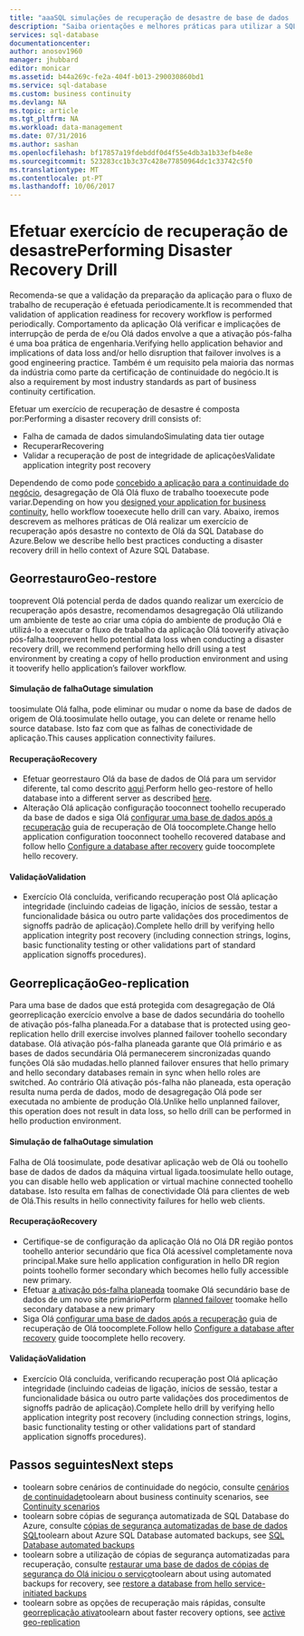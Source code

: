 ```yaml
---
title: "aaaSQL simulações de recuperação de desastre de base de dados | Microsoft Docs"
description: "Saiba orientações e melhores práticas para utilizar a SQL Database do Azure tooperform desastre recuperação aprofunda toohelp a mantê o missão aplicações de negócio crítico toofailures resiliente e falhas."
services: sql-database
documentationcenter: 
author: anosov1960
manager: jhubbard
editor: monicar
ms.assetid: b44a269c-fe2a-404f-b013-290030860bd1
ms.service: sql-database
ms.custom: business continuity
ms.devlang: NA
ms.topic: article
ms.tgt_pltfrm: NA
ms.workload: data-management
ms.date: 07/31/2016
ms.author: sashan
ms.openlocfilehash: bf17857a19fdebddf0d4f55e4db3a1b33efb4e8e
ms.sourcegitcommit: 523283cc1b3c37c428e77850964dc1c33742c5f0
ms.translationtype: MT
ms.contentlocale: pt-PT
ms.lasthandoff: 10/06/2017
---
```

# <a name="performing-disaster-recovery-drill"></a><span data-ttu-id="ff079-103">Efetuar exercício de recuperação de desastre</span><span class="sxs-lookup"><span data-stu-id="ff079-103">Performing Disaster Recovery Drill</span></span>
<span data-ttu-id="ff079-104">Recomenda-se que a validação da preparação da aplicação para o fluxo de trabalho de recuperação é efetuada periodicamente.</span><span class="sxs-lookup"><span data-stu-id="ff079-104">It is recommended that validation of application readiness for recovery workflow is performed periodically.</span></span> <span data-ttu-id="ff079-105">Comportamento da aplicação Olá verificar e implicações de interrupção de perda de e/ou Olá dados envolve a que a ativação pós-falha é uma boa prática de engenharia.</span><span class="sxs-lookup"><span data-stu-id="ff079-105">Verifying hello application behavior and implications of data loss and/or hello disruption that failover involves is a good engineering practice.</span></span> <span data-ttu-id="ff079-106">Também é um requisito pela maioria das normas da indústria como parte da certificação de continuidade do negócio.</span><span class="sxs-lookup"><span data-stu-id="ff079-106">It is also a requirement by most industry standards as part of business continuity certification.</span></span>

<span data-ttu-id="ff079-107">Efetuar um exercício de recuperação de desastre é composta por:</span><span class="sxs-lookup"><span data-stu-id="ff079-107">Performing a disaster recovery drill consists of:</span></span>

* <span data-ttu-id="ff079-108">Falha de camada de dados simulando</span><span class="sxs-lookup"><span data-stu-id="ff079-108">Simulating data tier outage</span></span>
* <span data-ttu-id="ff079-109">Recuperar</span><span class="sxs-lookup"><span data-stu-id="ff079-109">Recovering</span></span>
* <span data-ttu-id="ff079-110">Validar a recuperação de post de integridade de aplicações</span><span class="sxs-lookup"><span data-stu-id="ff079-110">Validate application integrity post recovery</span></span>

<span data-ttu-id="ff079-111">Dependendo de como pode [concebido a aplicação para a continuidade do negócio](sql-database-business-continuity.md), desagregação de Olá Olá fluxo de trabalho tooexecute pode variar.</span><span class="sxs-lookup"><span data-stu-id="ff079-111">Depending on how you [designed your application for business continuity](sql-database-business-continuity.md), hello workflow tooexecute hello drill can vary.</span></span> <span data-ttu-id="ff079-112">Abaixo, iremos descrevem as melhores práticas de Olá realizar um exercício de recuperação após desastre no contexto de Olá da SQL Database do Azure.</span><span class="sxs-lookup"><span data-stu-id="ff079-112">Below we describe hello best practices conducting a disaster recovery drill in hello context of Azure SQL Database.</span></span>

## <a name="geo-restore"></a><span data-ttu-id="ff079-113">Georrestauro</span><span class="sxs-lookup"><span data-stu-id="ff079-113">Geo-restore</span></span>
<span data-ttu-id="ff079-114">tooprevent Olá potencial perda de dados quando realizar um exercício de recuperação após desastre, recomendamos desagregação Olá utilizando um ambiente de teste ao criar uma cópia do ambiente de produção Olá e utilizá-lo a executar o fluxo de trabalho da aplicação Olá tooverify ativação pós-falha.</span><span class="sxs-lookup"><span data-stu-id="ff079-114">tooprevent hello potential data loss when conducting a disaster recovery drill, we recommend performing hello drill using a test environment by creating a copy of hello production environment and using it tooverify hello application’s failover workflow.</span></span>

#### <a name="outage-simulation"></a><span data-ttu-id="ff079-115">Simulação de falha</span><span class="sxs-lookup"><span data-stu-id="ff079-115">Outage simulation</span></span>
<span data-ttu-id="ff079-116">toosimulate Olá falha, pode eliminar ou mudar o nome da base de dados de origem de Olá.</span><span class="sxs-lookup"><span data-stu-id="ff079-116">toosimulate hello outage, you can delete or rename hello source database.</span></span> <span data-ttu-id="ff079-117">Isto faz com que as falhas de conectividade de aplicação.</span><span class="sxs-lookup"><span data-stu-id="ff079-117">This causes application connectivity failures.</span></span>

#### <a name="recovery"></a><span data-ttu-id="ff079-118">Recuperação</span><span class="sxs-lookup"><span data-stu-id="ff079-118">Recovery</span></span>
* <span data-ttu-id="ff079-119">Efetuar georrestauro Olá da base de dados de Olá para um servidor diferente, tal como descrito [aqui](sql-database-disaster-recovery.md).</span><span class="sxs-lookup"><span data-stu-id="ff079-119">Perform hello geo-restore of hello database into a different server as described [here](sql-database-disaster-recovery.md).</span></span>
* <span data-ttu-id="ff079-120">Alteração Olá aplicação configuração tooconnect toohello recuperado da base de dados e siga Olá [configurar uma base de dados após a recuperação](sql-database-disaster-recovery.md) guia de recuperação de Olá toocomplete.</span><span class="sxs-lookup"><span data-stu-id="ff079-120">Change hello application configuration tooconnect toohello recovered database and follow hello [Configure a database after recovery](sql-database-disaster-recovery.md) guide toocomplete hello recovery.</span></span>

#### <a name="validation"></a><span data-ttu-id="ff079-121">Validação</span><span class="sxs-lookup"><span data-stu-id="ff079-121">Validation</span></span>
* <span data-ttu-id="ff079-122">Exercício Olá concluída, verificando recuperação post Olá aplicação integridade (incluindo cadeias de ligação, inícios de sessão, testar a funcionalidade básica ou outro parte validações dos procedimentos de signoffs padrão de aplicação).</span><span class="sxs-lookup"><span data-stu-id="ff079-122">Complete hello drill by verifying hello application integrity post recovery (including connection strings, logins, basic functionality testing or other validations part of standard application signoffs procedures).</span></span>

## <a name="geo-replication"></a><span data-ttu-id="ff079-123">Georreplicação</span><span class="sxs-lookup"><span data-stu-id="ff079-123">Geo-replication</span></span>
<span data-ttu-id="ff079-124">Para uma base de dados que está protegida com desagregação de Olá georreplicação exercício envolve a base de dados secundária do toohello de ativação pós-falha planeada.</span><span class="sxs-lookup"><span data-stu-id="ff079-124">For a database that is protected using geo-replication hello drill exercise involves planned failover toohello secondary database.</span></span> <span data-ttu-id="ff079-125">Olá ativação pós-falha planeada garante que Olá primário e as bases de dados secundária Olá permanecerem sincronizadas quando funções Olá são mudadas.</span><span class="sxs-lookup"><span data-stu-id="ff079-125">hello planned failover ensures that hello primary and hello secondary databases remain in sync when hello roles are switched.</span></span> <span data-ttu-id="ff079-126">Ao contrário Olá ativação pós-falha não planeada, esta operação resulta numa perda de dados, modo de desagregação Olá pode ser executada no ambiente de produção Olá.</span><span class="sxs-lookup"><span data-stu-id="ff079-126">Unlike hello unplanned failover, this operation does not result in data loss, so hello drill can be performed in hello production environment.</span></span>

#### <a name="outage-simulation"></a><span data-ttu-id="ff079-127">Simulação de falha</span><span class="sxs-lookup"><span data-stu-id="ff079-127">Outage simulation</span></span>
<span data-ttu-id="ff079-128">Falha de Olá toosimulate, pode desativar aplicação web de Olá ou toohello base de dados de dados da máquina virtual ligada.</span><span class="sxs-lookup"><span data-stu-id="ff079-128">toosimulate hello outage, you can disable hello web application or virtual machine connected toohello database.</span></span> <span data-ttu-id="ff079-129">Isto resulta em falhas de conectividade Olá para clientes de web de Olá.</span><span class="sxs-lookup"><span data-stu-id="ff079-129">This results in hello connectivity failures for hello web clients.</span></span>

#### <a name="recovery"></a><span data-ttu-id="ff079-130">Recuperação</span><span class="sxs-lookup"><span data-stu-id="ff079-130">Recovery</span></span>
* <span data-ttu-id="ff079-131">Certifique-se de configuração da aplicação Olá no Olá DR região pontos toohello anterior secundário que fica Olá acessível completamente nova principal.</span><span class="sxs-lookup"><span data-stu-id="ff079-131">Make sure hello application configuration in hello DR region points toohello former secondary which becomes hello fully accessible new primary.</span></span>
* <span data-ttu-id="ff079-132">Efetuar [a ativação pós-falha planeada](scripts/sql-database-setup-geodr-and-failover-database-powershell.md) toomake Olá secundário base de dados de um novo site primário</span><span class="sxs-lookup"><span data-stu-id="ff079-132">Perform [planned failover](scripts/sql-database-setup-geodr-and-failover-database-powershell.md) toomake hello secondary database a new primary</span></span>
* <span data-ttu-id="ff079-133">Siga Olá [configurar uma base de dados após a recuperação](sql-database-disaster-recovery.md) guia de recuperação de Olá toocomplete.</span><span class="sxs-lookup"><span data-stu-id="ff079-133">Follow hello [Configure a database after recovery](sql-database-disaster-recovery.md) guide toocomplete hello recovery.</span></span>

#### <a name="validation"></a><span data-ttu-id="ff079-134">Validação</span><span class="sxs-lookup"><span data-stu-id="ff079-134">Validation</span></span>
* <span data-ttu-id="ff079-135">Exercício Olá concluída, verificando recuperação post Olá aplicação integridade (incluindo cadeias de ligação, inícios de sessão, testar a funcionalidade básica ou outro parte validações dos procedimentos de signoffs padrão de aplicação).</span><span class="sxs-lookup"><span data-stu-id="ff079-135">Complete hello drill by verifying hello application integrity post recovery (including connection strings, logins, basic functionality testing or other validations part of standard application signoffs procedures).</span></span>

## <a name="next-steps"></a><span data-ttu-id="ff079-136">Passos seguintes</span><span class="sxs-lookup"><span data-stu-id="ff079-136">Next steps</span></span>
* <span data-ttu-id="ff079-137">toolearn sobre cenários de continuidade do negócio, consulte [cenários de continuidade](sql-database-business-continuity.md)</span><span class="sxs-lookup"><span data-stu-id="ff079-137">toolearn about business continuity scenarios, see [Continuity scenarios](sql-database-business-continuity.md)</span></span>
* <span data-ttu-id="ff079-138">toolearn sobre cópias de segurança automatizada de SQL Database do Azure, consulte [cópias de segurança automatizadas de base de dados SQL](sql-database-automated-backups.md)</span><span class="sxs-lookup"><span data-stu-id="ff079-138">toolearn about Azure SQL Database automated backups, see [SQL Database automated backups](sql-database-automated-backups.md)</span></span>
* <span data-ttu-id="ff079-139">toolearn sobre a utilização de cópias de segurança automatizadas para recuperação, consulte [restaurar uma base de dados de cópias de segurança do Olá iniciou o serviço](sql-database-recovery-using-backups.md)</span><span class="sxs-lookup"><span data-stu-id="ff079-139">toolearn about using automated backups for recovery, see [restore a database from hello service-initiated backups](sql-database-recovery-using-backups.md)</span></span>
* <span data-ttu-id="ff079-140">toolearn sobre as opções de recuperação mais rápidas, consulte [georreplicação ativa](sql-database-geo-replication-overview.md)</span><span class="sxs-lookup"><span data-stu-id="ff079-140">toolearn about faster recovery options, see [active geo-replication](sql-database-geo-replication-overview.md)</span></span>  
